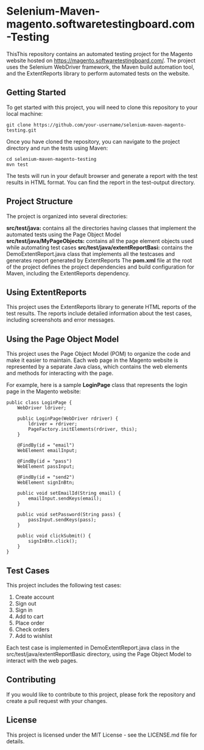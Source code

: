 # Selenium-Maven-magento.softwaretestingboard.com-Testing
ThisThis repository contains an automated testing project for the Magento website hosted on https://magento.softwaretestingboard.com/. The project uses the Selenium WebDriver framework, the Maven build automation tool, and the ExtentReports library to perform automated tests on the website.

## Getting Started
To get started with this project, you will need to clone this repository to your local machine:
```
git clone https://github.com/your-username/selenium-maven-magento-testing.git
```
Once you have cloned the repository, you can navigate to the project directory and run the tests using Maven:

```
cd selenium-maven-magento-testing
mvn test
```

The tests will run in your default browser and generate a report with the test results in HTML format. You can find the report in the test-output directory.

## Project Structure
The project is organized into several directories:

__src/test/java:__ contains all the directories having classes that implement the automated tests using the Page Object Model
__src/test/java/MyPageObjects:__ contains all the page element objects used while automating test cases
__src/test/java/extentReportBasi:__ contains the DemoExtentReport.java class that implements all the testcases and generates report generated by ExtentReports
The __pom.xml__ file at the root of the project defines the project dependencies and build configuration for Maven, including the ExtentReports dependency.

## Using ExtentReports
This project uses the ExtentReports library to generate HTML reports of the test results. The reports include detailed information about the test cases, including screenshots and error messages.

## Using the Page Object Model
This project uses the Page Object Model (POM) to organize the code and make it easier to maintain. Each web page in the Magento website is represented by a separate Java class, which contains the web elements and methods for interacting with the page.

For example, here is a sample __LoginPage__ class that represents the login page in the Magento website:

```
public class LoginPage {
	WebDriver ldriver;

	public LoginPage(WebDriver rdriver) {
		ldriver = rdriver;
		PageFactory.initElements(rdriver, this);
	}

	@FindBy(id = "email")
	WebElement emailInput;

	@FindBy(id = "pass")
	WebElement passInput;

	@FindBy(id = "send2")
	WebElement signInBtn;

	public void setEmailId(String email) {
		emailInput.sendKeys(email);
	}

	public void setPassword(String pass) {
		passInput.sendKeys(pass);
	}

	public void clickSubmit() {
		signInBtn.click();
	}
}
```


## Test Cases
This project includes the following test cases:

1. Create account
2. Sign out
3. Sign in
4. Add to cart
5. Place order
6. Check orders
7. Add to wishlist

Each test case is implemented in DemoExtentReport.java class in the src/test/java/extentReportBasic directory, using the Page Object Model to interact with the web pages.

## Contributing

If you would like to contribute to this project, please fork the repository and create a pull request with your changes.

## License

This project is licensed under the MIT License - see the LICENSE.md file for details.
